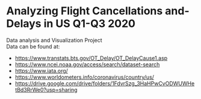 # Analyzing Flight Cancellations and-Delays in US Q1-Q3 2020
Data analysis and Visualization Project  
Data can be found at:
* https://www.transtats.bts.gov/OT_Delay/OT_DelayCause1.asp
* https://www.ncei.noaa.gov/access/search/dataset-search  
* https://www.iata.org/  
* https://www.worldometers.info/coronavirus/country/us/  
* https://drive.google.com/drive/folders/1FdvrSzg_3HaHPwCvODWUWHetBd3RrWe0?usp=sharing
